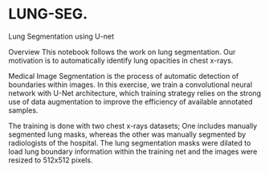 # LUNG-SEG.
Lung Segmentation using U-net 

Overview
This notebook follows the work on lung segmentation. 
Our motivation is to automatically identify lung opacities in chest x-rays.

Medical Image Segmentation is the process of automatic detection of boundaries within images. In this exercise, we train a convolutional neural network with U-Net architecture, which training strategy relies on the strong use of data augmentation to improve the efficiency of available annotated samples.

The training is done with two chest x-rays datasets; One includes manually segmented lung masks, whereas the other was manually segmented by radiologists of the hospital. The lung segmentation masks were dilated to load lung boundary information within the training net and the images were resized to 512x512 pixels.
